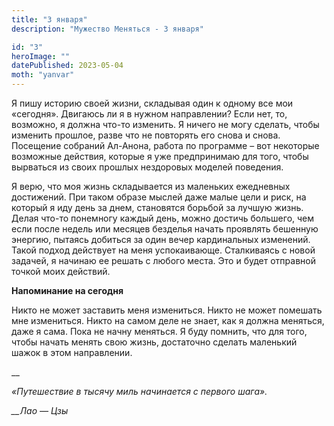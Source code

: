 ```yaml
---
title: "3 января"
description: "Мужество Меняться - 3 января"

id: "3"
heroImage: ""
datePublished: 2023-05-04
moth: "yanvar"
---
```


Я пишу историю своей жизни, складывая один к одному все мои «сегодня».
Двигаюсь ли я в нужном направлении? Если нет, то, возможно, я должна что-то
изменить. Я ничего не могу сделать, чтобы изменить прошлое, разве что не
повторять его снова и снова. Посещение собраний Ал-Анона, работа по программе
– вот некоторые возможные действия, которые я уже предпринимаю для того, чтобы
вырваться из своих прошлых нездоровых моделей поведения.

Я верю, что моя жизнь складывается из маленьких ежедневных достижений. При
таком образе мыслей даже малые цели и риск, на который я иду день за днем,
становятся борьбой за лучшую жизнь. Делая что-то понемногу каждый день, можно
достичь большего, чем если после недель или месяцев безделья начать проявлять
бешенную энергию, пытаясь добиться за один вечер кардинальных изменений. Такой
подход действует на меня успокаивающе. Сталкиваясь с новой задачей, я начинаю
ее решать с любого места. Это и будет отправной точкой моих действий.

**Напоминание на сегодня**

Никто не может заставить меня измениться. Никто не может помешать мне
измениться. Никто на самом деле не знает, как я должна меняться, даже я сама.
Пока не начну меняться. Я буду помнить, что для того, чтобы начать менять свою
жизнь, достаточно сделать маленький шажок в этом направлении.

\_\_

_«Путешествие в тысячу миль начинается с первого шага»._

_\_\_Лао — Цзы_
